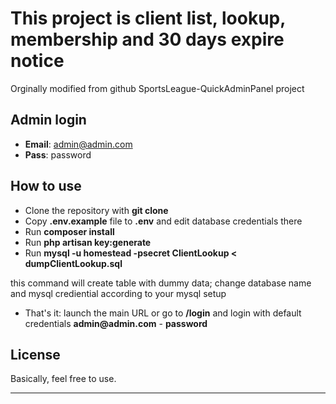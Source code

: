 # This project is client list, lookup, membership and 30 days expire notice 

Orginally modified from github SportsLeague-QuickAdminPanel project


## Admin login

- __Email__: admin@admin.com
- __Pass__: password

## How to use

- Clone the repository with __git clone__
- Copy __.env.example__ file to __.env__ and edit database credentials there
- Run __composer install__
- Run __php artisan key:generate__
- Run 
     __mysql -u homestead -psecret ClientLookup < dumpClientLookup.sql__ 

this command will create table with dummy data; change database name and mysql crediential according to your mysql setup

- That's it: launch the main URL or go to __/login__ and login with default credentials __admin@admin.com__ - __password__

## License

Basically, feel free to use.

---

